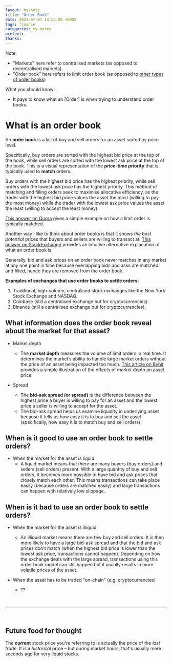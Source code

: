 ```yaml
---
layout: my-note
title: "Order Book"
date: 2021-07-07 14:54:00 +0800
tags: finance
categories: my-notes
pretext:
thanks:
---
```


Note:

- "Markets" here refer to centralised markets (as opposed to decentralised markets).
- "Order book" here refers to limit order book (as opposed to [other types of order books](https://www.stocksbaazigar.com/types-of-order-books/))

What you should know:

- It pays to know what an [Order] is when trying to understand order books.

# What is an order book

An **order book** is a list of buy and sell orders for an asset sorted by price level.

Specifically, buy orders are sorted with the highest bid price at the top of the book, while sell orders are sorted with the lowest ask price at the top of the book. This is a visual representation of the **price-time priority** that is typically used to **match** orders.

Buy orders with the highest bid price has the highest priority, while sell orders with the lowest ask price has the highest priority. This method of matching and filling orders seek to maximise allocative efficiency, as the trader with the highest bid price values the asset the most (willing to pay the most money) while the trader with the lowest ask price values the asset the least (willing to accept the least money).

[This answer on Quora](https://www.quora.com/How-do-exchanges-match-limit-orders) gives a simple example on how a limit order is typically matched.

Another way I like to think about order books is that it shows _the best potential_ prices that buyers and sellers are willing to transact at. [This answer on StackExchange](https://money.stackexchange.com/questions/1063/can-someone-explain-a-stocks-bid-vs-ask-price-relative-to-current-price) provides an intuitive alternative explanation of what an order book is.

Generally, bid and ask prices on an order book never matches in any market at any one point in time because overlapping bids and asks are matched and filled, hence they are removed from the order book.

**Examples of exchanges that use order books to settle orders:**

1. Traditional, high-volume, centralised stock exchanges like the New York Stock Exchange and NASDAQ.
2. Coinbase (still a centralised exchange but for cryptocurrencies).
3. Binance (still a centralised exchange but for cryptocurrencies).

## What information does the order book reveal about the market for that asset?

- Market depth

  - The **market depth** measures the volume of limit orders in real time. It determines the market’s ability to handle large market orders without the price of an asset being impacted too much. [This article on Bybit](https://blog.bybitglobal.com/en-us/learn/order-book-explained-for-beginners/) provides a simple illustration of the effects of market depth on asset price.

- Spread
  - The **bid-ask spread (or spread)** is the difference between the highest price a buyer is willing to pay for an asset and the lowest price a seller is willing to accept for the asset.
  - The bid-ask spread helps us examine liquidity in underlying asset because it tells us how easy it is to buy and sell the asset (specifically, how easy it is to match buy and sell orders).

## When is it good to use an order book to settle orders?

- When the market for the asset is liquid
  - A liquid market means that there are many buyers (buy orders) and sellers (sell orders) present. With a large quantity of buy and sell orders, it becomes more possible to have bid and ask prices that closely match each other. This means transactions can take place easily (because orders are matched easily) and large transactions can happen with relatively low slippage.

## When is it bad to use an order book to settle orders?

- When the market for the asset is illiquid

  - An illiquid market means there are few buy and sell orders. It is then more likely to have a large bid-ask spread and that the bid and ask prices don't match (when the highest bid price is lower than the lowest ask price, transactions cannot happen). Depending on how the exchange deals with the large spread, transactions using this order book model can still happen but it usually results in more volatile prices of the asset.

- When the asset has to be traded "on-chain" (e.g. cryptocurrencies)
  - ??

<br />

---

<br />

## Future food for thought

The **current** stock price you're referring to is actually the price of the _last trade_. It is a _historical_ price – but during market hours, that's usually mere seconds ago for very liquid stocks.
